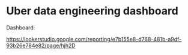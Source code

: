 # Uber data engineering dashboard

Dashboard:


https://lookerstudio.google.com/reporting/e7b155e8-d768-481b-a9df-93b26e784e82/page/hjh2D
